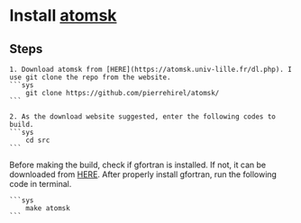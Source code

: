 # Install [atomsk](https://atomsk.univ-lille.fr)

## Steps

    1. Download atomsk from [HERE](https://atomsk.univ-lille.fr/dl.php). I use git clone the repo from the website.
    ```sys
        git clone https://github.com/pierrehirel/atomsk/
    ```

    2. As the download website suggested, enter the following codes to build.
    ```sys
        cd src
    ```

Before making the build, check if gfortran is installed. If not, it can be downloaded from [HERE](https://gcc.gnu.org/wiki/GFortranBinaries). After properly install gfortran, run the following code in terminal.

    ```sys
        make atomsk
    ```

